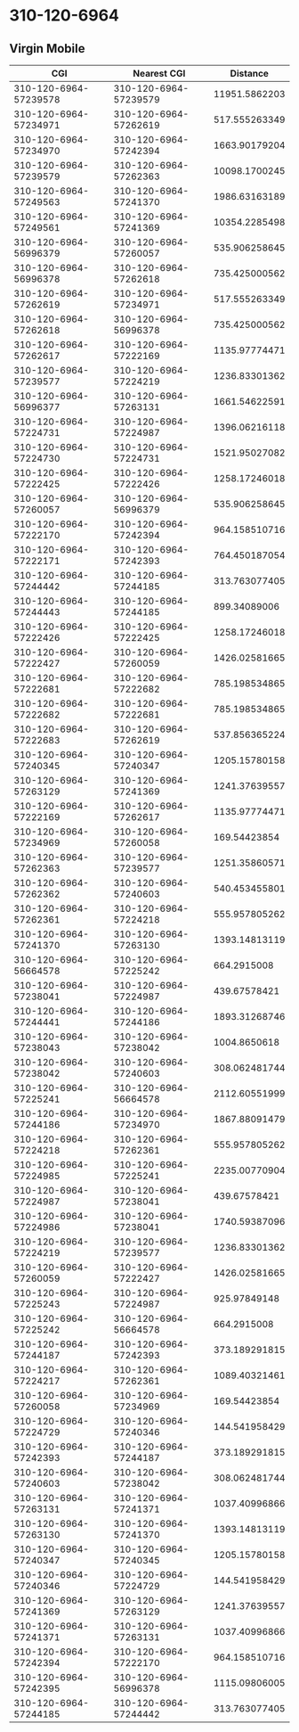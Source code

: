 # 310-120-6964
## Virgin Mobile


| CGI | Nearest CGI | Distance |
|-----|-------------|----------|
| 310-120-6964-57239578 | 310-120-6964-57239579 | 11951.5862203 |
| 310-120-6964-57234971 | 310-120-6964-57262619 | 517.555263349 |
| 310-120-6964-57234970 | 310-120-6964-57242394 | 1663.90179204 |
| 310-120-6964-57239579 | 310-120-6964-57262363 | 10098.1700245 |
| 310-120-6964-57249563 | 310-120-6964-57241370 | 1986.63163189 |
| 310-120-6964-57249561 | 310-120-6964-57241369 | 10354.2285498 |
| 310-120-6964-56996379 | 310-120-6964-57260057 | 535.906258645 |
| 310-120-6964-56996378 | 310-120-6964-57262618 | 735.425000562 |
| 310-120-6964-57262619 | 310-120-6964-57234971 | 517.555263349 |
| 310-120-6964-57262618 | 310-120-6964-56996378 | 735.425000562 |
| 310-120-6964-57262617 | 310-120-6964-57222169 | 1135.97774471 |
| 310-120-6964-57239577 | 310-120-6964-57224219 | 1236.83301362 |
| 310-120-6964-56996377 | 310-120-6964-57263131 | 1661.54622591 |
| 310-120-6964-57224731 | 310-120-6964-57224987 | 1396.06216118 |
| 310-120-6964-57224730 | 310-120-6964-57224731 | 1521.95027082 |
| 310-120-6964-57222425 | 310-120-6964-57222426 | 1258.17246018 |
| 310-120-6964-57260057 | 310-120-6964-56996379 | 535.906258645 |
| 310-120-6964-57222170 | 310-120-6964-57242394 | 964.158510716 |
| 310-120-6964-57222171 | 310-120-6964-57242393 | 764.450187054 |
| 310-120-6964-57244442 | 310-120-6964-57244185 | 313.763077405 |
| 310-120-6964-57244443 | 310-120-6964-57244185 | 899.34089006 |
| 310-120-6964-57222426 | 310-120-6964-57222425 | 1258.17246018 |
| 310-120-6964-57222427 | 310-120-6964-57260059 | 1426.02581665 |
| 310-120-6964-57222681 | 310-120-6964-57222682 | 785.198534865 |
| 310-120-6964-57222682 | 310-120-6964-57222681 | 785.198534865 |
| 310-120-6964-57222683 | 310-120-6964-57262619 | 537.856365224 |
| 310-120-6964-57240345 | 310-120-6964-57240347 | 1205.15780158 |
| 310-120-6964-57263129 | 310-120-6964-57241369 | 1241.37639557 |
| 310-120-6964-57222169 | 310-120-6964-57262617 | 1135.97774471 |
| 310-120-6964-57234969 | 310-120-6964-57260058 | 169.54423854 |
| 310-120-6964-57262363 | 310-120-6964-57239577 | 1251.35860571 |
| 310-120-6964-57262362 | 310-120-6964-57240603 | 540.453455801 |
| 310-120-6964-57262361 | 310-120-6964-57224218 | 555.957805262 |
| 310-120-6964-57241370 | 310-120-6964-57263130 | 1393.14813119 |
| 310-120-6964-56664578 | 310-120-6964-57225242 | 664.2915008 |
| 310-120-6964-57238041 | 310-120-6964-57224987 | 439.67578421 |
| 310-120-6964-57244441 | 310-120-6964-57244186 | 1893.31268746 |
| 310-120-6964-57238043 | 310-120-6964-57238042 | 1004.8650618 |
| 310-120-6964-57238042 | 310-120-6964-57240603 | 308.062481744 |
| 310-120-6964-57225241 | 310-120-6964-56664578 | 2112.60551999 |
| 310-120-6964-57244186 | 310-120-6964-57234970 | 1867.88091479 |
| 310-120-6964-57224218 | 310-120-6964-57262361 | 555.957805262 |
| 310-120-6964-57224985 | 310-120-6964-57225241 | 2235.00770904 |
| 310-120-6964-57224987 | 310-120-6964-57238041 | 439.67578421 |
| 310-120-6964-57224986 | 310-120-6964-57238041 | 1740.59387096 |
| 310-120-6964-57224219 | 310-120-6964-57239577 | 1236.83301362 |
| 310-120-6964-57260059 | 310-120-6964-57222427 | 1426.02581665 |
| 310-120-6964-57225243 | 310-120-6964-57224987 | 925.97849148 |
| 310-120-6964-57225242 | 310-120-6964-56664578 | 664.2915008 |
| 310-120-6964-57244187 | 310-120-6964-57242393 | 373.189291815 |
| 310-120-6964-57224217 | 310-120-6964-57262361 | 1089.40321461 |
| 310-120-6964-57260058 | 310-120-6964-57234969 | 169.54423854 |
| 310-120-6964-57224729 | 310-120-6964-57240346 | 144.541958429 |
| 310-120-6964-57242393 | 310-120-6964-57244187 | 373.189291815 |
| 310-120-6964-57240603 | 310-120-6964-57238042 | 308.062481744 |
| 310-120-6964-57263131 | 310-120-6964-57241371 | 1037.40996866 |
| 310-120-6964-57263130 | 310-120-6964-57241370 | 1393.14813119 |
| 310-120-6964-57240347 | 310-120-6964-57240345 | 1205.15780158 |
| 310-120-6964-57240346 | 310-120-6964-57224729 | 144.541958429 |
| 310-120-6964-57241369 | 310-120-6964-57263129 | 1241.37639557 |
| 310-120-6964-57241371 | 310-120-6964-57263131 | 1037.40996866 |
| 310-120-6964-57242394 | 310-120-6964-57222170 | 964.158510716 |
| 310-120-6964-57242395 | 310-120-6964-56996378 | 1115.09806005 |
| 310-120-6964-57244185 | 310-120-6964-57244442 | 313.763077405 |

